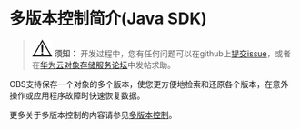 # 多版本控制简介\(Java SDK\)<a name="obs_21_1001"></a>

>![](public_sys-resources/icon-notice.gif) **须知：** 
>开发过程中，您有任何问题可以在github上[提交issue](https://github.com/huaweicloud/huaweicloud-sdk-java-obs/issues)，或者在[华为云对象存储服务论坛](https://bbs.huaweicloud.com/forum/forum-620-1.html)中发帖求助。

OBS支持保存一个对象的多个版本，使您更方便地检索和还原各个版本，在意外操作或应用程序故障时快速恢复数据。

更多关于多版本控制的内容请参见[多版本控制](https://support.huaweicloud.com/ugobs-obs/obs_41_0047.html)。

